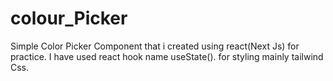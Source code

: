 # colour_Picker
Simple Color Picker Component that i created using react(Next Js) for practice. I have used react hook name useState(). for styling mainly tailwind Css.
